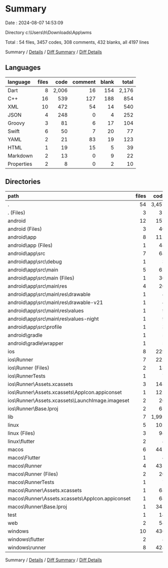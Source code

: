 # Summary

Date : 2024-08-07 14:53:09

Directory c:\\Users\\h\\Downloads\\App\\wms

Total : 54 files,  3457 codes, 308 comments, 432 blanks, all 4197 lines

Summary / [Details](details.md) / [Diff Summary](diff.md) / [Diff Details](diff-details.md)

## Languages
| language | files | code | comment | blank | total |
| :--- | ---: | ---: | ---: | ---: | ---: |
| Dart | 8 | 2,006 | 16 | 154 | 2,176 |
| C++ | 16 | 539 | 127 | 188 | 854 |
| XML | 10 | 472 | 54 | 14 | 540 |
| JSON | 4 | 248 | 0 | 4 | 252 |
| Groovy | 3 | 81 | 6 | 17 | 104 |
| Swift | 6 | 50 | 7 | 20 | 77 |
| YAML | 2 | 21 | 83 | 19 | 123 |
| HTML | 1 | 19 | 15 | 5 | 39 |
| Markdown | 2 | 13 | 0 | 9 | 22 |
| Properties | 2 | 8 | 0 | 2 | 10 |

## Directories
| path | files | code | comment | blank | total |
| :--- | ---: | ---: | ---: | ---: | ---: |
| . | 54 | 3,457 | 308 | 432 | 4,197 |
| . (Files) | 3 | 31 | 83 | 26 | 140 |
| android | 12 | 157 | 58 | 30 | 245 |
| android (Files) | 3 | 40 | 0 | 9 | 49 |
| android\\app | 8 | 112 | 58 | 20 | 190 |
| android\\app (Files) | 1 | 44 | 6 | 9 | 59 |
| android\\app\\src | 7 | 68 | 52 | 11 | 131 |
| android\\app\\src\\debug | 1 | 3 | 4 | 1 | 8 |
| android\\app\\src\\main | 5 | 62 | 44 | 9 | 115 |
| android\\app\\src\\main (Files) | 1 | 36 | 12 | 3 | 51 |
| android\\app\\src\\main\\res | 4 | 26 | 32 | 6 | 64 |
| android\\app\\src\\main\\res\\drawable | 1 | 4 | 7 | 2 | 13 |
| android\\app\\src\\main\\res\\drawable-v21 | 1 | 4 | 7 | 2 | 13 |
| android\\app\\src\\main\\res\\values | 1 | 9 | 9 | 1 | 19 |
| android\\app\\src\\main\\res\\values-night | 1 | 9 | 9 | 1 | 19 |
| android\\app\\src\\profile | 1 | 3 | 4 | 1 | 8 |
| android\\gradle | 1 | 5 | 0 | 1 | 6 |
| android\\gradle\\wrapper | 1 | 5 | 0 | 1 | 6 |
| ios | 8 | 229 | 4 | 13 | 246 |
| ios\\Runner | 7 | 222 | 2 | 9 | 233 |
| ios\\Runner (Files) | 2 | 13 | 0 | 3 | 16 |
| ios\\RunnerTests | 1 | 7 | 2 | 4 | 13 |
| ios\\Runner\\Assets.xcassets | 3 | 148 | 0 | 4 | 152 |
| ios\\Runner\\Assets.xcassets\\AppIcon.appiconset | 1 | 122 | 0 | 1 | 123 |
| ios\\Runner\\Assets.xcassets\\LaunchImage.imageset | 2 | 26 | 0 | 3 | 29 |
| ios\\Runner\\Base.lproj | 2 | 61 | 2 | 2 | 65 |
| lib | 7 | 1,992 | 6 | 147 | 2,145 |
| linux | 5 | 102 | 33 | 44 | 179 |
| linux (Files) | 3 | 94 | 24 | 33 | 151 |
| linux\\flutter | 2 | 8 | 9 | 11 | 28 |
| macos | 6 | 442 | 5 | 16 | 463 |
| macos\\Flutter | 1 | 4 | 3 | 4 | 11 |
| macos\\Runner | 4 | 431 | 0 | 8 | 439 |
| macos\\Runner (Files) | 2 | 20 | 0 | 6 | 26 |
| macos\\RunnerTests | 1 | 7 | 2 | 4 | 13 |
| macos\\Runner\\Assets.xcassets | 1 | 68 | 0 | 1 | 69 |
| macos\\Runner\\Assets.xcassets\\AppIcon.appiconset | 1 | 68 | 0 | 1 | 69 |
| macos\\Runner\\Base.lproj | 1 | 343 | 0 | 1 | 344 |
| test | 1 | 14 | 10 | 7 | 31 |
| web | 2 | 54 | 15 | 6 | 75 |
| windows | 10 | 436 | 94 | 143 | 673 |
| windows\\flutter | 2 | 8 | 9 | 11 | 28 |
| windows\\runner | 8 | 428 | 85 | 132 | 645 |

Summary / [Details](details.md) / [Diff Summary](diff.md) / [Diff Details](diff-details.md)